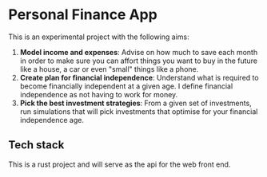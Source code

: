 # Personal Finance App

This is an experimental project with the following aims:

1. **Model income and expenses**: Advise on how much to save each month in order to make sure you can affort things you want to buy in the future like a house, a car or even "small" things like a phone.
2. **Create plan for financial independence**: Understand what is required to become financially independent at a given age. I define financial independence as not having to work for money.
3. **Pick the best investment strategies**: From a given set of investments, run simulations that will pick investments that optimise for your financial independence age.

## Tech stack

This is a rust project and will serve as the api for the web front end.

